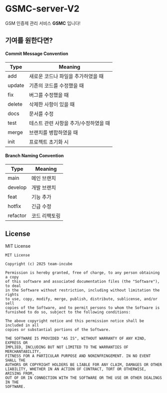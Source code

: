 # GSMC-server-V2
GSM 인증제 관리 서비스 **GSMC** 입니다!
## 기여를 원한다면?
#### Commit Message Convention
| Type | Meaning |
| --- | --- |
| add | 새로운 코드나 파일을 추가하였을 때 |
| update | 기존의 코드를 수정했을 때 |
| fix | 버그를 수정했을 때 |
| delete | 삭제한 사항이 있을 때 |
| docs | 문서를 수정 |
| test | 테스트 관련 사항을 추가/수정하였을 때 |
| merge | 브랜치를 병합하였을 때 |
| init | 프로젝트 초기화 시 |

#### Branch Naming Convention
| Type | Meaning |
| --- | --- |
| main | 메인 브랜치 |
| develop | 개발 브랜치 |
| feat | 기능 추가 |
| hotfix | 긴급 수정 |
| refactor | 코드 리팩토링 |

## License
MIT License
```
MIT License

Copyright (c) 2025 team-incube

Permission is hereby granted, free of charge, to any person obtaining a copy
of this software and associated documentation files (the "Software"), to deal
in the Software without restriction, including without limitation the rights
to use, copy, modify, merge, publish, distribute, sublicense, and/or sell
copies of the Software, and to permit persons to whom the Software is
furnished to do so, subject to the following conditions:

The above copyright notice and this permission notice shall be included in all
copies or substantial portions of the Software.

THE SOFTWARE IS PROVIDED "AS IS", WITHOUT WARRANTY OF ANY KIND, EXPRESS OR
IMPLIED, INCLUDING BUT NOT LIMITED TO THE WARRANTIES OF MERCHANTABILITY,
FITNESS FOR A PARTICULAR PURPOSE AND NONINFRINGEMENT. IN NO EVENT SHALL THE
AUTHORS OR COPYRIGHT HOLDERS BE LIABLE FOR ANY CLAIM, DAMAGES OR OTHER
LIABILITY, WHETHER IN AN ACTION OF CONTRACT, TORT OR OTHERWISE, ARISING FROM,
OUT OF OR IN CONNECTION WITH THE SOFTWARE OR THE USE OR OTHER DEALINGS IN THE
SOFTWARE.
```